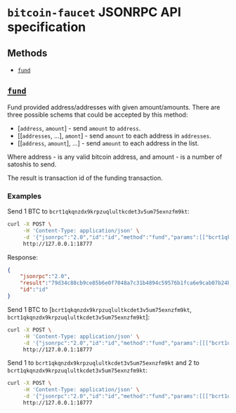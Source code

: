 # `bitcoin-faucet` JSONRPC API specification

## Methods

- [`fund`]

## [`fund`]

Fund provided address/addresses with given amount/amounts. There are three
possible schems that could be accepted by this method:

* [`address`, `amount`] - send `amount` to `address`.
* [[`addresses`, ...], `amont`] - send `amount` to each address in `addresses`.
* [[`address`, `amount`], ...] - send `amount` to each address in the list.

Where address - is any valid bitcoin address, and amount - is a number of
satoshis to send.

The result is transaction id of the funding transaction.

### Examples

Send 1 BTC to `bcrt1qkqnzdx9krpzuqlultkcdet3v5um75exnzfm9kt`:


```sh
curl -X POST \
     -H 'Content-Type: application/json' \
     -d '{"jsonrpc":"2.0","id":"id","method":"fund","params":[["bcrt1qkqnzdx9krpzuqlultkcdet3v5um75exnzfm9kt", 100000000]]}' \
     http://127.0.0.1:18777
```

Response:

``` json
{
    "jsonrpc":"2.0",
    "result":"79d34c88cb9ce85b6e0f7048a7c31b4894c59576b1fca6e9cab07b24b27f5726",
    "id":"id"
}
```

Send 1 BTC to [`bcrt1qkqnzdx9krpzuqlultkcdet3v5um75exnzfm9kt`, `bcrt1qkqnzdx9krpzuqlultkcdet3v5um75exnzfm9kt`]:

```sh
curl -X POST \
     -H 'Content-Type: application/json' \
     -d '{"jsonrpc":"2.0","id":"id","method":"fund","params":[[["bcrt1qkqnzdx9krpzuqlultkcdet3v5um75exnzfm9kt", "bcrt1qkqnzdx9krpzuqlultkcdet3v5um75exnzfm9kt"], 100000000]]}' \
     http://127.0.0.1:18777
```

Send 1 to `bcrt1qkqnzdx9krpzuqlultkcdet3v5um75exnzfm9kt` and 2 to `bcrt1qkqnzdx9krpzuqlultkcdet3v5um75exnzfm9kt`:

```sh
curl -X POST \
     -H 'Content-Type: application/json' \
     -d '{"jsonrpc":"2.0","id":"id","method":"fund","params":[[["bcrt1qkqnzdx9krpzuqlultkcdet3v5um75exnzfm9kt", 100000000], ["bcrt1qkqnzdx9krpzuqlultkcdet3v5um75exnzfm9kt", 200000000]]]}' \
     http://127.0.0.1:18777
```

[`fund`]: #fund
